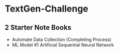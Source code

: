 # TextGen-Challenge
## 2 Starter Note Books

+ Automate Data Collection (Completing Process)
+ ML Model #1 Artificial Sequential Neural Network
